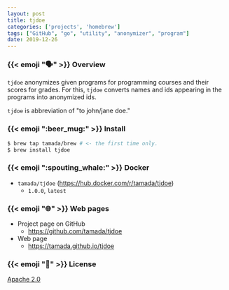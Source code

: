 ```yaml
---
layout: post
title: tjdoe
categories: ['projects', 'homebrew']
tags: ["GitHub", "go", "utility", "anonymizer", "program"]
date: 2019-12-26
---
```


### {{< emoji ":speaking_head:" >}} Overview

`tjdoe` anonymizes given programs for programming courses and their scores for grades.
For this, `tjdoe` converts names and ids appearing in the programs into anonymized ids.

`tjdoe` is abbreviation of "to john/jane doe."


### {{< emoji ":beer_mug:" >}} Install

```sh
$ brew tap tamada/brew # <- the first time only.
$ brew install tjdoe
```

### {{< emoji ":spouting_whale:" >}} Docker

* `tamada/tjdoe` (https://hub.docker.com/r/tamada/tjdoe)
    * `1.0.0`, `latest`

### {{< emoji ":globe_with_meridians:" >}} Web pages

* Project page on GitHub
    * https://github.com/tamada/tjdoe
* Web page
    * https://tamada.github.io/tjdoe

### {{< emoji ":scroll:" >}} License

[Apache 2.0](https://github.com/tamada/tjdoe/blob/master/LICENSE)
